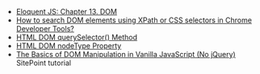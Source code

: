 * [Eloquent JS: Chapter 13. DOM](http://eloquentjavascript.net/13_dom.html)
* [How to search DOM elements using XPath or CSS selectors in Chrome Developer Tools?](https://stackoverflow.com/questions/5665307/how-to-search-dom-elements-using-xpath-or-css-selectors-in-chrome-developer-tool)
* [HTML DOM querySelector() Method](https://www.w3schools.com/jsref/met_document_queryselector.asp)
* [HTML DOM nodeType Property](https://www.w3schools.com/jsref/tryit.asp?filename=tryjsref_node_nodetype)
* [The Basics of DOM Manipulation in Vanilla JavaScript (No jQuery)](https://www.sitepoint.com/dom-manipulation-vanilla-javascript-no-jquery/) SitePoint tutorial
